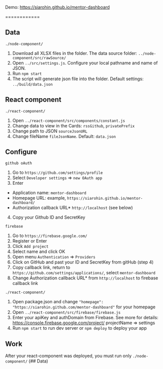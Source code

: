 Demo: https://siarohin.github.io/mentor-dashboard

============

## Data
`./node-component/`

1. Download all XLSX files in the folder. The data source folder: `../node-component/src/rawSource/`
2. Open `../src/settings.js`. Configure your local pathname and name of JSON.
2. Run `npm start`
3. The script will generate json file into the folder. Default settings: `../build/data.json`


## React component
`./react-component/`

1. Open `../react-component/src/components/constant.js`
2. Change data to view in the Cards: `rssGithub`, `privatePrefix`
3. Change path to JSON `sourceJsonURL`
4. Change fileName `fileJsonName`. Default: `data.json`


## Configure
`github oAuth`

1. Go to `https://github.com/settings/profile`
2. Select `Developer settings` => `new OAuth app`
3. Enter
- Application name: `mentor-dashboard`
- Homepage URL: example, `https://siarohin.github.io/mentor-dashboard/`
- Authorization callback URL* `http://localhost` (see below)
4. Copy your Github ID and SecretKey

`firebase`
1. Go to `https://firebase.google.com/`
2. Register or Enter
3. Click `Add project`
4. Select name and click OK
5. Open menu `Authentication` => `Providers`
6. Click on GitHub and past your ID and SecretKey from gitHub (step 4)
7. Copy callback link, return to `https://github.com/settings/applications/`, select `mentor-dashboard`
8. Change Authorization callback URL* from `http://localhost` to firebase callback link

`./react-component/`
1. Open package.json and change `"homepage": "https://siarohin.github.com/mentor-dashboard"` for your homepage
2. Open `../react-component/src/firebase/firebase.js`
3. Enter your apiKey and authDomain from Firebase.
See more for details: https://console.firebase.google.com/project/  projectName => settings
4. Run `npm start` to run dev server or `npm deploy` to deploy your app


## Work
After your react-component was deployed, you must run only `./node-component/` (## Data)
